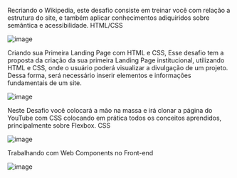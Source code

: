 
Recriando o Wikipedia, este desafio consiste em treinar você com relação a estrutura do site, e também aplicar conhecimentos adiquiridos sobre semântica e acessibilidade. HTML/CSS

![image](https://github.com/user-attachments/assets/8a257082-58c1-44fb-bd28-61074a211144)


Criando sua Primeira Landing Page com HTML e CSS, Esse desafio tem a proposta da criação da sua primeira Landing Page institucional, utilizando HTML e CSS, onde o usuário poderá visualizar a divulgação de um projeto. Dessa forma, será necessário inserir elementos e informações fundamentais de um site.

![image](https://github.com/user-attachments/assets/daac41bf-2986-4c68-a32a-94f7161584a0)

Neste Desafio você colocará a mão na massa e irá clonar a página do YouTube com CSS colocando em prática todos os conceitos aprendidos, principalmente sobre Flexbox. CSS

![image](https://github.com/user-attachments/assets/8beaa39b-5647-4c11-9a56-0d4fa7e8254b)

Trabalhando com Web Components no Front-end

![image](https://github.com/user-attachments/assets/3eb3ea63-61db-4434-a6da-8c3189568829)
